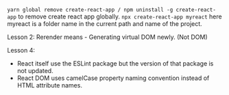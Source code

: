 `yarn global remove create-react-app / npm uninstall -g create-react-app` to remove create react app globally.
`npx create-react-app myreact` here myreact is a folder name in the current path and name of the project.

Lesson 2:
Rerender means - Generating virtual DOM newly. (Not DOM)

Lesson 4:

- React itself use the ESLint package but the version of that package is not updated.
- React DOM uses camelCase property naming convention instead of HTML attribute names.
